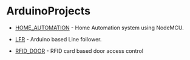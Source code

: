 # ArduinoProjects

  - [HOME_AUTOMATION](https://github.com/zero-infi/Arduino/tree/master/Home%20automation) - Home Automation system using NodeMCU.
  
  - [LFR](https://github.com/zero-infi/Arduino/tree/master/Line%20follower) - Arduino based Line follower.
  
  - [RFID_DOOR](https://github.com/zero-infi/Arduino/tree/master/Rfid%20door%20lock%20system) - RFID card based door access control
